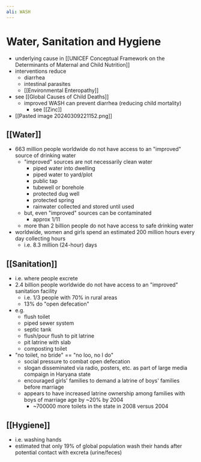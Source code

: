 ```yaml
---
ali: WASH
---
```

# Water, Sanitation and Hygiene
- underlying cause in [[UNICEF Conceptual Framework on the Determinants of Maternal and Child Nutrition]]
- interventions reduce
	- diarrhea
	- intestinal parasites
	- [[Environmental Enteropathy]]
- see [[Global Causes of Child Deaths]]
	- improved WASH can prevent diarrhea (reducing child mortality)
		- see [[Zinc]]
- [[Pasted image 20240309221152.png]]
## [[Water]]
- 663 million people worldwide do not have access to an "improved" source of drinking water
	- "improved" sources are not necessarily clean water
		- piped water into dwelling
		- piped water to yard/plot
		- public tap
		- tubewell or borehole
		- protected dug well
		- protected spring
		- rainwater collected and stored until used
	- but, even "improved" sources can be contaminated
		- approx 1/11
	- more than 2 billion people do not have access to safe drinking water
- worldwide, women and girls spend an estimated 200 million hours every day collecting hours
	- i.e. 8.3 million (24-hour) days
## [[Sanitation]]
- i.e. where people excrete
- 2.4 billion people worldwide do not have access to an "improved" sanitation facility
	- i.e. 1/3 people with 70% in rural areas
	- 13% do "open defecation"
- e.g.
	- flush toilet
	- piped sewer system
	- septic tank
	- flush/pour flush to pit latrine
	- pit latrine with slab
	- composting toilet
- "no toilet, no bride" == "no loo, no I do"
	- social pressure to combat open defecation
	- slogan disseminated via radio, posters, etc. as part of large media compaign in Haryana state
	- encouraged girls' families to demand a latrine of boys' families before marriage
	- appears to have increased latrine ownership among families with boys of marriage age by ~20% by 2004
		- ~700000 more toilets in the state in 2008 versus 2004
## [[Hygiene]]
- i.e. washing hands
- estimated that only 19% of global population wash their hands after potential contact with excreta (urine/feces)